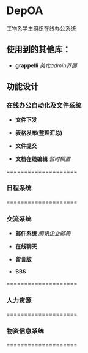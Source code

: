 DepOA
=====

工物系学生组织在线办公系统


## 使用到的其他库：

* **grappelli**  *美化admin界面*


## 功能设计


### 在线办公自动化及文件系统

* **文件下发**

* **表格发布(整理汇总)**

* **文件提交**

* **文档在线编辑** *暂时搁置*

====================

### 日程系统

====================

### 交流系统

* **邮件系统** *腾讯企业邮箱*

* **在线聊天**

* **留言版**

* **BBS**

====================

### 人力资源

====================

### 物资信息系统

====================